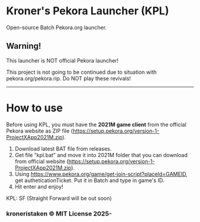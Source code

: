 # Kroner's Pekora Launcher (KPL)
Open-source Batch Pekora.org launcher.

## Warning!
This launcher is NOT official Pekora launcher!

This project is not going to be continued due to situation with pekora.org/pekora.rip. Do NOT play these revivals!

---

# How to use

Before using KPL, you must have the **2021M game client** from the official Pekora website as ZIP file (https://setup.pekora.org/version-1-ProjectXApp2021M.zip).

1. Download latest BAT file from releases.
2. Get file "kpl.bat" and move it into 2021M folder that you can download from official website (https://setup.pekora.org/version-1-ProjectXApp2021M.zip).
3. Using https://www.pekora.org/game/get-join-script?placeId=GAMEID, get autheticationTicket. Put it in Batch and type in game's ID.
4. Hit enter and enjoy!

KPL: SF (Straight Forward will be out soon)

### kroneristaken © MIT License 2025-
